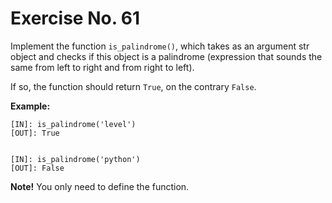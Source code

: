 # Exercise No. 61

Implement the function `is_palindrome()`, which takes as an argument str object and checks if this object is a palindrome (expression that sounds the same from left to right and from right to left).

If so, the function should return `True`, on the contrary `False`.


**Example:**


    [IN]: is_palindrome('level')
    [OUT]: True


    [IN]: is_palindrome('python')
    [OUT]: False




**Note!** You only need to define the function.
